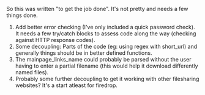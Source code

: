 So this was written "to get the job done". It's not pretty and needs a few things done.

1. Add better error checking (I've only included a quick password check). It needs a few try/catch blocks to assess code along the way (checking against HTTP response codes).
2. Some decoupling: Parts of the code (eg: using regex with short_url) and generally things should be in better defined functions.
3. The mainpage_links_name could probably be parsed without the user having to enter a partial filename (this would help it download differently named files).
4. Probably some further decoupling to get it working with other filesharing websites? It's a start atleast for firedrop.

